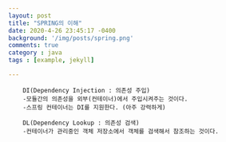 ```yaml
---
layout: post
title: "SPRING의 이해"
date: 2020-4-26 23:45:17 -0400
background: '/img/posts/spring.png'
comments: true
category : java
tags : [example, jekyll]

---
```

		DI(Dependency Injection : 의존성 주입)
		-모듈간의 의존성을 외부(컨테이너)에서 주입시켜주는 것이다.
		-스프링 컨테이너는 DI를 지원한다. (아주 강력하게)

		DL(Dependency Lookup : 의존성 검색)
		-컨테이너가 관리중인 객체 저장소에서 객체를 검색해서 참조하는 것이다.
